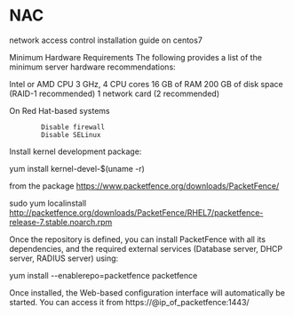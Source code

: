 # NAC
network access control installation guide on centos7 

 Minimum Hardware Requirements
The following provides a list of the minimum server hardware recommendations:

Intel or AMD CPU 3 GHz, 4 CPU cores
16 GB of RAM
200 GB of disk space (RAID-1 recommended)
1 network card (2 recommended)

On Red Hat-based systems

            Disable firewall
            Disable SELinux

            
Install kernel development package:

yum install kernel-devel-$(uname -r)

from the package https://www.packetfence.org/downloads/PacketFence/ 



sudo yum localinstall http://packetfence.org/downloads/PacketFence/RHEL7/packetfence-release-7.stable.noarch.rpm



Once the repository is defined, you can install PacketFence with all its dependencies, and the required external services (Database server, DHCP server, RADIUS server) using:

yum install --enablerepo=packetfence packetfence

Once installed, the Web-based configuration interface will automatically be started. You can access it from https://@ip_of_packetfence:1443/
